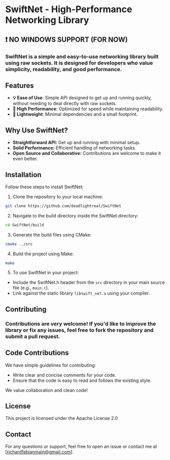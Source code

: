 # SwiftNet - High-Performance Networking Library

## ❗ NO WINDOWS SUPPORT (FOR NOW)

### SwiftNet is a simple and easy-to-use networking library built using raw sockets. It is designed for developers who value simplicity, readability, and good performance.

## Features
- **💡 Ease of Use**: Simple API designed to get up and running quickly, without needing to deal directly with raw sockets.
- **🚀 High Performance**: Optimized for speed while maintaining readability.
- **📂 Lightweight**: Minimal dependencies and a small footprint.

## Why Use SwiftNet?
- **Straightforward API:** Get up and running with minimal setup.
- **Solid Performance:** Efficient handling of networking tasks.
- **Open Source and Collaborative:** Contributions are welcome to make it even better.

## Installation
Follow these steps to install SwiftNet:
1. Clone the repository to your local machine:
```bash
git clone https://github.com/deadlightreal/SwiftNet
```
2. Navigate to the build directory inside the SwiftNet directory:
```bash
cd SwiftNet/build
```
3. Generate the build files using CMake:
```bash
cmake ../src
```
4. Build the project using Make:
```bash
make
```
5. To use SwiftNet in your project:
- Include the SwiftNet.h header from the `src` directory in your main source file (e.g., `main.c`).
- Link against the static library `libswift_net.a` using your compiler.

## Contributing
### Contributions are very welcome! If you'd like to improve the library or fix any issues, feel free to fork the repository and submit a pull request.

## Code Contributions
We have simple guidelines for contributing:

- Write clear and concise comments for your code.
- Ensure that the code is easy to read and follows the existing style.

We value collaboration and clean code!

## License
This project is licensed under the Apache License 2.0

## Contact
For any questions or support, feel free to open an issue or contact me at [richardfabianmain@gmail.com].
